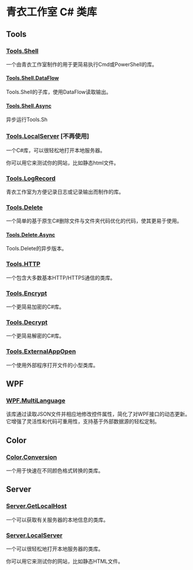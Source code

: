 # 青衣工作室 C# 类库

## Tools

### [Tools.Shell](https://www.nuget.org/packages/Tools.Shell/)

一个由青衣工作室制作的用于更简易执行Cmd或PowerShell的库。

#### [Tools.Shell.DataFlow](https://www.nuget.org/packages/Tools.Shell.DataFlow)

Tools.Shell的子库，使用DataFlow读取输出。

#### [Tools.Shell.Async](https://www.nuget.org/packages/Tools.Shell.Async)

异步运行Tools.Sh

### [Tools.LocalServer](https://www.nuget.org/packages/Tools.LocalServer/) **[不再使用]**

一个C#库，可以很轻松地打开本地服务器。

你可以用它来测试你的网站，比如静态html文件。

### [Tools.LogRecord](https://www.nuget.org/packages/Tools.LogRecord)

青衣工作室为方便记录日志或记录输出而制作的库。

### [Tools.Delete](https://www.nuget.org/packages/Tools.Delete/)

一个简单的基于原生C#删除文件与文件夹代码优化的代码，使其更易于使用。

#### [Tools.Delete.Async](https://www.nuget.org/packages/Tools.Delete.Async/)

Tools.Delete的异步版本。

### [Tools.HTTP](https://www.nuget.org/packages/Tools.HTTP/)

一个包含大多数基本HTTP/HTTPS通信的类库。

### [Tools.Encrypt](https://www.nuget.org/packages/Tools.Encrypt)

一个更简易加密的C#库。

### [Tools.Decrypt](https://www.nuget.org/packages/Tools.Decrypt)

一个更简易解密的C#库。

### [Tools.ExternalAppOpen](https://www.nuget.org/packages/Tools.ExternalAppOpen)

一个使用外部程序打开文件的小型类库。

## WPF

### [WPF.MultiLanguage](https://www.nuget.org/packages/WPF.MultiLanguage/)

该库通过读取JSON文件并相应地修改控件属性，简化了对WPF接口的动态更新。它增强了灵活性和代码可重用性，支持基于外部数据源的轻松定制。

## Color

### [Color.Conversion](https://www.nuget.org/packages/Color.Conversion)

一个用于快速在不同颜色格式转换的类库。

## Server

### [Server.GetLocalHost](https://www.nuget.org/packages/Server.GetLocalHost)

一个可以获取有关服务器的本地信息的类库。

### [Server.LocalServer](https://www.nuget.org/packages/Server.LocalServer)

一个可以很轻松地打开本地服务器的类库。

你可以用它来测试你的网站，比如静态HTML文件。
